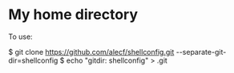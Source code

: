 # My home directory

To use:

$ git clone https://github.com/alecf/shellconfig.git --separate-git-dir=shellconfig
$ echo "gitdir: shellconfig" > .git
